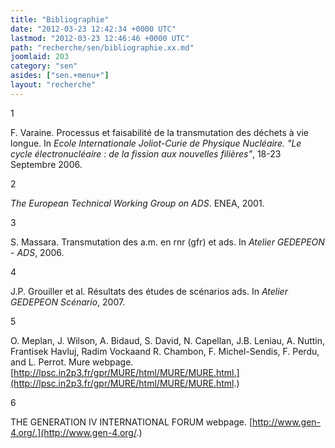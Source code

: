 ```yaml
---
title: "Bibliographie"
date: "2012-03-23 12:42:34 +0000 UTC"
lastmod: "2012-03-23 12:46:46 +0000 UTC"
path: "recherche/sen/bibliographie.xx.md"
joomlaid: 203
category: "sen"
asides: ["sen.+menu+"]
layout: "recherche"
---
```

1

F. Varaine. Processus et faisabilité de la transmutation des déchets à vie longue. In _Ecole Internationale Joliot-Curie de Physique Nucléaire. "Le cycle électronucléaire : de la fission aux nouvelles filières"_, 18-23 Septembre 2006.

2

_The European Technical Working Group on ADS_. ENEA, 2001.

3

S. Massara. Transmutation des a.m. en rnr (gfr) et ads. In _Atelier GEDEPEON - ADS_, 2006.

4

J.P. Grouiller et al. Résultats des études de scénarios ads. In _Atelier GEDEPEON Scénario_, 2007.

5

O. Meplan, J. Wilson, A. Bidaud, S. David, N. Capellan, J.B. Leniau, A. Nuttin, Frantisek Havluj, Radim Vockaand R. Chambon, F. Michel-Sendis, F. Perdu, and L. Perrot. Mure webpage. [http://lpsc.in2p3.fr/gpr/MURE/html/MURE/MURE.html.](http://lpsc.in2p3.fr/gpr/MURE/html/MURE/MURE.html.)

6

THE GENERATION IV INTERNATIONAL FORUM webpage. [http://www.gen-4.org/.](http://www.gen-4.org/.)
